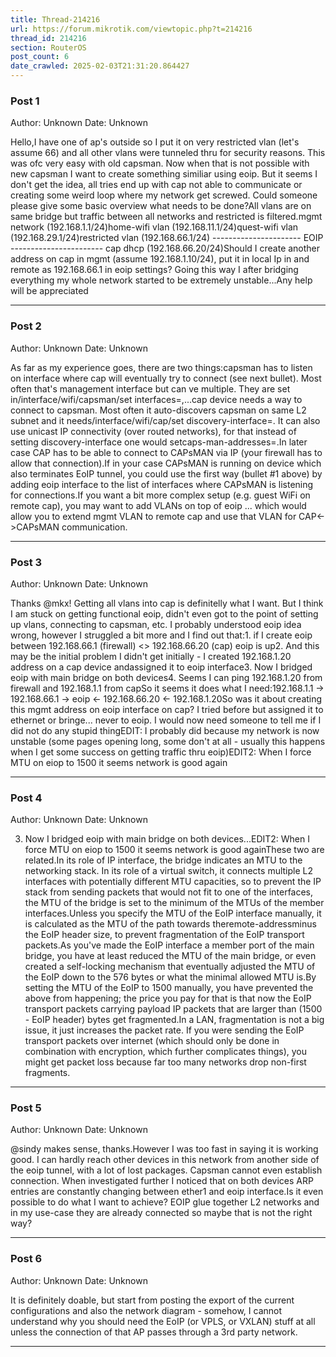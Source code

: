 ```yaml
---
title: Thread-214216
url: https://forum.mikrotik.com/viewtopic.php?t=214216
thread_id: 214216
section: RouterOS
post_count: 6
date_crawled: 2025-02-03T21:31:20.864427
---
```


### Post 1
Author: Unknown
Date: Unknown

Hello,I have one of ap's outside so I put it on very restricted vlan (let's assume 66) and all other vlans were tunneled thru for security reasons. This was ofc very easy with old capsman. Now when that is not possible with new capsman I want to create something similiar using eoip. But it seems I don't get the idea, all tries end up with cap not able to communicate or creating some weird loop where my network get screwed. Could someone please give some basic overview what needs to be done?All vlans are on same bridge but traffic between all networks and restricted is filtered.mgmt network (192.168.1.1/24)home-wifi vlan (192.168.11.1/24)quest-wifi vlan (192.168.29.1/24)restricted vlan (192.168.66.1/24) ---------------------- EOIP ----------------------- cap dhcp (192.168.66.20/24)Should I create another address on cap in mgmt (assume 192.168.1.10/24), put it in local Ip in and remote as 192.168.66.1 in eoip settings? Going this way I after bridging everything my whole network started to be extremely unstable...Any help will be appreciated

---
### Post 2
Author: Unknown
Date: Unknown

As far as my experience goes, there are two things:capsman has to listen on interface where cap will eventually try to connect (see next bullet). Most often that's management interface but can ve multiple. They are set in/interface/wifi/capsman/set interfaces=<interface1>,<interface2>...cap device needs a way to connect to capsman. Most often it auto-discovers capsman on same L2 subnet and it needs/interface/wifi/cap/set discovery-interface=<interface>. It can also use unicast IP connectivity (over routed networks), for that instead of setting discovery-interface one would setcaps-man-addresses=<IP address>.In later case CAP has to be able to connect to CAPsMAN via IP (your firewall has to allow that connection).If in your case CAPsMAN is running on device which also terminates EoIP tunnel, you could use the first way (bullet #1 above) by adding eoip interface to the list of interfaces where CAPsMAN is listening for connections.If you want a bit more complex setup (e.g. guest WiFi on remote cap), you may want to add VLANs on top of eoip ... which would allow you to extend mgmt VLAN to remote cap and use that VLAN for CAP<->CAPsMAN communication.

---
### Post 3
Author: Unknown
Date: Unknown

Thanks @mkx! Getting all vlans into cap is definitelly what I want. But I think I am stuck on getting functional eoip, didn't even got to the point of setting up vlans, connecting to capsman, etc. I probably understood eoip idea wrong, however I struggled a bit more and I find out that:1. if I create eoip between 192.168.66.1 (firewall) <> 192.168.66.20 (cap) eoip is up2. And this may be the initial problem I didn't get initially - I created 192.168.1.20  address on a cap device andassigned it to eoip interface3. Now I bridged eoip with main bridge on both devices4. Seems I can ping 192.168.1.20 from firewall and 192.168.1.1 from capSo it seems it does what I need:192.168.1.1 -> 192.168.66.1 -> eoip <- 192.168.66.20 <- 192.168.1.20So was it about creating this mgmt address on eoip interface on cap? I tried before but assigned it to ethernet or bringe... never to eoip. I would now need someone to tell me if I did not do any stupid thingEDIT: I probably did because my network is now unstable (some pages opening long, some don't at all - usually this happens when I get some success on getting traffic thru eoip)EDIT2: When I force MTU on eiop to 1500 it seems network is good again

---
### Post 4
Author: Unknown
Date: Unknown

3. Now I bridged eoip with main bridge on both devices...EDIT2: When I force MTU on eiop to 1500 it seems network is good againThese two are related.In its role of IP interface, the bridge indicates an MTU to the networking stack. In its role of a virtual switch, it connects multiple L2 interfaces with potentially different MTU capacities, so to prevent the IP stack from sending packets that would not fit to one of the interfaces, the MTU of the bridge is set to the minimum of the MTUs of the member interfaces.Unless you specify the MTU of the EoIP interface manually, it is calculated as the MTU of the path towards theremote-addressminus the EoIP header size, to prevent fragmentation of the EoIP transport packets.As you've made the EoIP interface a member port of the main bridge, you have at least reduced the MTU of the main bridge, or even created a self-locking mechanism that eventually adjusted the MTU of the EoIP down to the 576 bytes or what the minimal allowed MTU is.By setting the MTU of the EoIP to 1500 manually, you have prevented the above from happening; the price you pay for that is that now the EoIP transport packets carrying payload IP packets that are larger than (1500 - EoIP header) bytes get fragmented.In a LAN, fragmentation is not a big issue, it just increases the packet rate. If you were sending the EoIP transport packets over internet (which should only be done in combination with encryption, which further complicates things), you might get packet loss because far too many networks drop non-first fragments.

---
### Post 5
Author: Unknown
Date: Unknown

@sindy makes sense, thanks.However I was too fast in saying it is working good. I can hardly reach other devices in this network from another side of the eoip tunnel, with a lot of lost packages. Capsman cannot even establish connection. When investigated further I noticed that on both devices ARP entries are constantly changing between ether1 and eoip interface.Is it even possible to do what I want to achieve? EOIP glue together L2 networks and in my use-case they are already connected so maybe that is not the right way?

---
### Post 6
Author: Unknown
Date: Unknown

It is definitely doable, but start from posting the export of the current configurations and also the network diagram - somehow, I cannot understand why you should need the EoIP (or VPLS, or VXLAN) stuff at all unless the connection of that AP passes through a 3rd party network.

---
